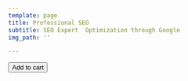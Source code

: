 ```yaml
---
template: page
title: Professional SEO
subtitle: SEO Expert  Optimization through Google
img_path: ''

---
```

<button class="snipcart-add-item"
data-item-id="ProfessionalSEO"
data-item-price="599.95"
data-item-url="https://luxovostudios-43b14.netlify.com/SEO-Expert/"
data-item-description="Professional SEO Site Optimization"
data-item-image=""
data-item-name="Professional SEO Package"> Add to cart </button>